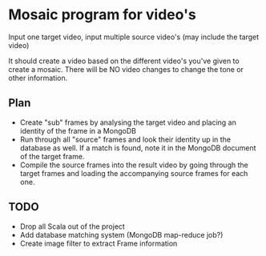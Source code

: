 Mosaic program for video's
==========================

Input one target video, input multiple source video's (may include the target video)

It should create a video based on the different video's you've given to create a mosaic.
There will be NO video changes to change the tone or other information.


Plan
----
- Create "sub" frames by analysing the target video and placing an identity
  of the frame in a MongoDB
- Run through all "source" frames and look their identity up in the database
  as well. If a match is found, note it in the MongoDB document of the target
  frame.
- Compile the source frames into the result video by going through the target
  frames and loading the accompanying source frames for each one.

TODO
----
- Drop all Scala out of the project
- Add database matching system (MongoDB map-reduce job?)
- Create image filter to extract Frame information


